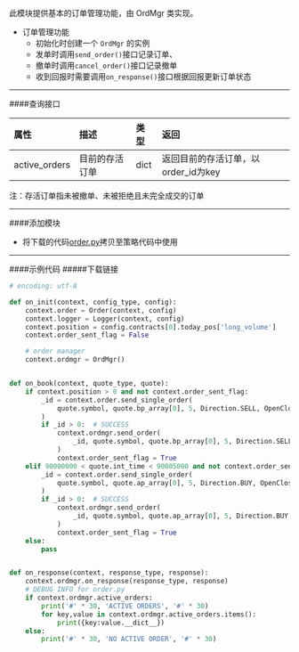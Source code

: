 此模块提供基本的订单管理功能，由 OrdMgr 类实现。
- 订单管理功能
    - 初始化时创建一个 `OrdMgr` 的实例
    - 发单时调用`send_order()`接口记录订单、
    - 撤单时调用`cancel_order()`接口记录撤单
    - 收到回报时需要调用`on_response()`接口根据回报更新订单状态
---------
####查询接口

|	属性	|	描述	|	类型	|	返回	|
|	:------------	|	:------------	|	:------------	|	:------------		|
|active_orders|目前的存活订单|dict|返回目前的存活订单，以order_id为key|
注：存活订单指未被撤单、未被拒绝且未完全成交的订单

-------
####添加模块
- 将下载的代码[order.py](https://wiki.mycapital.net/mycapital/upload/order.py)拷贝至策略代码中使用

-------
####示例代码
#####下载链接

```python
# encoding: utf-8

def on_init(context, config_type, config):
    context.order = Order(context, config)
    context.logger = Logger(context, config)
    context.position = config.contracts[0].today_pos['long_volume']
    context.order_sent_flag = False

    # order manager
    context.ordmgr = OrdMgr()


def on_book(context, quote_type, quote):
    if context.position > 0 and not context.order_sent_flag:
        _id = context.order.send_single_order(
            quote.symbol, quote.bp_array[0], 5, Direction.SELL, OpenClose.CLOSE
        )
        if _id > 0:  # SUCCESS
			context.ordmgr.send_order(
				_id, quote.symbol, quote.bp_array[0], 5, Direction.SELL, OpenClose.CLOSE
			)
			context.order_sent_flag = True
    elif 90000000 < quote.int_time < 90005000 and not context.order_sent_flag:
        _id = context.order.send_single_order(
            quote.symbol, quote.ap_array[0], 5, Direction.BUY, OpenClose.OPEN
        )
		if _id > 0:  # SUCCESS
			context.ordmgr.send_order(
				_id, quote.symbol, quote.ap_array[0], 5, Direction.BUY, OpenClose.OPEN
			)
			context.order_sent_flag = True
    else:
        pass


def on_response(context, response_type, response):
    context.ordmgr.on_response(response_type, response)
    # DEBUG INFO for order.py
    if context.ordmgr.active_orders:
        print('#' * 30, 'ACTIVE ORDERS', '#' * 30)
        for key,value in context.ordmgr.active_orders.items():
            print({key:value.__dict__})
    else:
        print('#' * 30, 'NO ACTIVE ORDER', '#' * 30)
```
